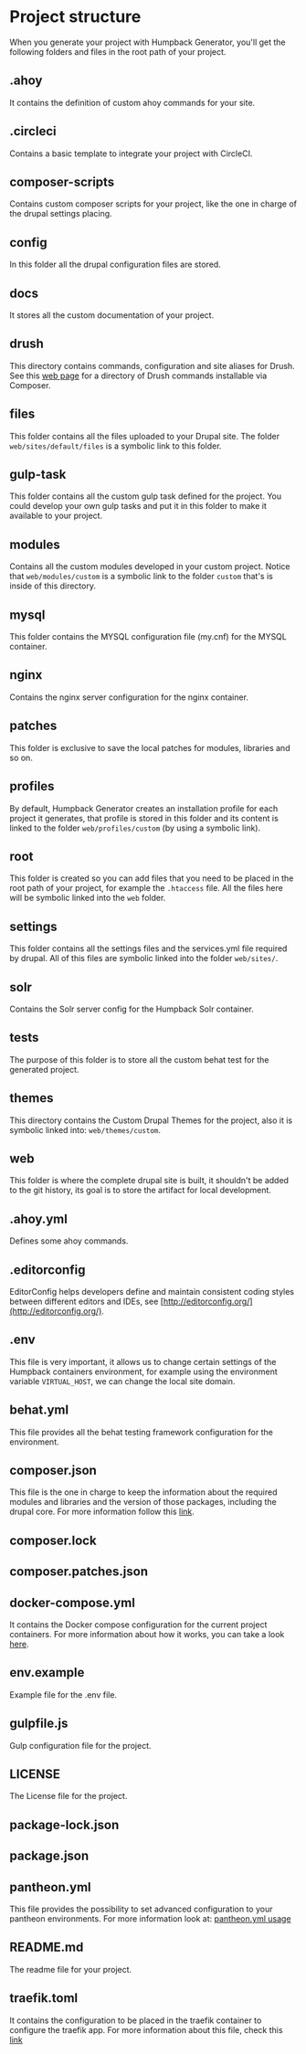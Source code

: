 # Project structure

When you generate your project with Humpback Generator, you'll get the following folders and files in the root path of your project.

## .ahoy
It contains the definition of custom ahoy commands for your site.

## .circleci
Contains a basic template to integrate your project with CircleCI.

## composer-scripts
Contains custom composer scripts for your project, like the one in charge of the drupal settings placing.

## config
In this folder all the drupal configuration files are stored.

## docs
It stores all the custom documentation of your project.

## drush
This directory contains commands, configuration and site aliases for Drush. See this [web page](https://packagist.org/search/?type=drupal-drush) for a directory of Drush commands installable via Composer.

## files
This folder contains all the files uploaded to your Drupal site. The folder `web/sites/default/files` is a symbolic link to this folder.

## gulp-task
This folder contains all the custom gulp task defined for the project. You could develop your own gulp tasks and put it in this folder to make it available to your project.

## modules
Contains all the custom modules developed in your custom project. Notice that `web/modules/custom` is a symbolic link to the folder `custom` that's is inside of this directory.

## mysql
This folder contains the MYSQL configuration file (my.cnf) for the MYSQL container.

## nginx
Contains the nginx server configuration for the nginx container.

## patches
This folder is exclusive to save the local patches for modules, libraries and so on.

## profiles
By default, Humpback Generator creates an installation profile for each project it generates, that profile is stored in this folder and its content is linked to the folder `web/profiles/custom` (by using a symbolic link).

## root
This folder is created so you can add files that you need to be placed in the root path of your project, for example the `.htaccess` file. All the files here will be symbolic linked into the `web` folder.

## settings
This folder contains all the settings files and the services.yml file required by drupal. All of this files are symbolic linked into the folder `web/sites/`.

## solr
Contains the Solr server config for the Humpback Solr container.

## tests
The purpose of this folder is to store all the custom behat test for the generated project.

## themes
This directory contains the Custom Drupal Themes for the project, also it is symbolic linked into: `web/themes/custom`.

## web
This folder is where the complete drupal site is built, it shouldn't be added to the git history, its goal is to store the artifact for local development.

## .ahoy.yml
Defines some ahoy commands.

## .editorconfig
EditorConfig helps developers define and maintain consistent coding styles between different editors and IDEs, see [http://editorconfig.org/](http://editorconfig.org/).

## .env
This file is very important, it allows us to change certain settings of the Humpback containers environment, for example using the environment variable `VIRTUAL_HOST`, we can change the local site domain.

## behat.yml
This file provides all the behat testing framework configuration for the environment.

## composer.json
This file is the one in charge to keep the information about the required modules and libraries and the version of those packages, including the drupal core. For more information follow this [link](https://getcomposer.org/doc/01-basic-usage.md#composer-json-project-setup).

## composer.lock

## composer.patches.json

## docker-compose.yml
It contains the Docker compose configuration for the current project containers. For more information about how it works, you can take a look  [here](https://docs.docker.com/compose/compose-file/).

## env.example
Example file for the .env file.

## gulpfile.js
Gulp configuration file for the project.

## LICENSE
The License file for the project.

## package-lock.json

## package.json

## pantheon.yml
This file provides the possibility to set advanced configuration to your pantheon environments. For more information look at: [pantheon.yml usage](https://pantheon.io/docs/pantheon-yml/)

## README.md
The readme file for your project.

## traefik.toml
It contains the configuration to be placed in the traefik container to configure the traefik app. For more information about this file, check this [link](https://docs.traefik.io/v1.0/toml/)
